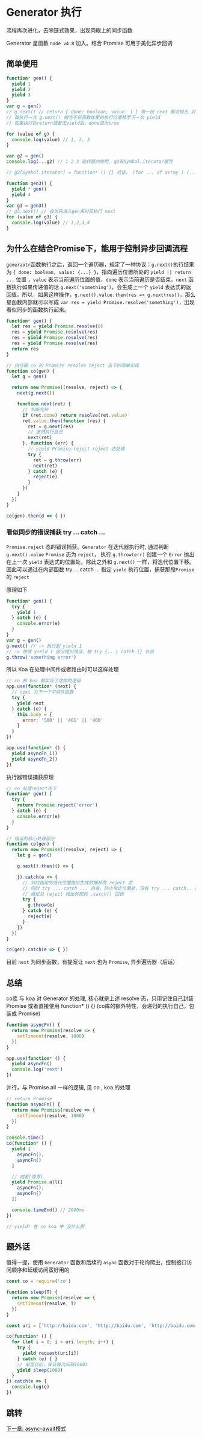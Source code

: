 # Generator 执行

流程再次进化，去除链式效果，出现肉眼上的同步函数

Generator 星函数 `node v4.8` 加入。结合 Promise 可用于美化异步回调

## 简单使用

```js
function* gen() {
  yield 1
  yield 2
  yield 3
}
var g = gen()
// g.next() // return { done: boolean, value: 1 } 每一段 next 都会抛出 对应 yield 语法里的值
// 每执行一次 g.next() 相当于将函数体里的执行位置移至下一次 yield
// 如果执行到return或者无yield后，done值为true

for (value of g) {
  console.log(value) // 1, 2, 3
}

var g2 = gen()
console.log(...g2) // 1 2 3 迭代器的使用, g2有Symbol.iterator属性

// g2[Symbol.iterator] = function* () {} 后话。 (for ... of array ) (...array) 对于 js 数组对象可以实现数组遍历，因为数组对象实现了Symbol.iterator属性 Array.prototype[@@iterator]

function gen3() {
  yield * gen()
  yield 4
}
var g3 = gen3()
// g3.next() // 会优先进入gen来对应执行 next
for (value of g3) {
  console.log(value) // 1,2,3,4
}
```

## 为什么在结合Promise下，能用于控制异步回调流程

`generaotr`函数执行之后，返回一个遍历器，规定了一种协议：`g.next()`执行结果为 `{ done: boolean, value: {...} }`，指向遍历位置所处的 `yield || return ...` 位置 ，`value` 表示当前遍历位置的值，`done` 表示当前遍历是否结束。`next` 函数执行如果传递值的话 `g.next('something')`，会生成上一个 `yield` 表达式的返回值。所以，如果这样操作，`g.next().value.then(res => g.next(res))`，那么星函数内部就可以写成 `var res = yield Promise.resolve('something')`，出现看似同步的函数执行起来。

```js
function* gen() {
  let res = yield Promise.resolve(0)
  res = yield Promise.resolve(res)
  res = yield Promise.resolve(res)
  res = yield Promise.resolve(res)
  return res
}

// 执行器 co 的 Promise resolve reject 态下的简单实现
function co(gen) {
  let g = gen()

  return new Promise((resolve, reject) => {
    next(g.next())

    function next(ret) {
      // 判断完毕
      if (ret.done) return resolve(ret.value)
      ret.value.then(function (res) {
        ret = g.next(res)
        // 递归执行自己
        next(ret)
      }, function (err) {
        // yield Promise.reject reject 态处理
        try {
          ret = g.throw(err)
          next(ret)
        } catch (e) {
          reject(e)
        }
      })
    }
  })
}

co(gen).then(d => { })
```


### 看似同步的错误捕获 try ... catch ...

`Promise.reject` 态的错误捕获。`Generator` 在迭代器执行时, 通过判断 `g.next().value` `Promise` 态为 `reject`， 执行 `g.throw(err)` 创建一个 `Error` 抛出在上一次 `yield` 表达式的位置处，除此之外和 `g.next()` 一样，将迭代位置下移。因此可以通过在内部函数 try ... catch ... 指定 `yield` 执行位置，捕获那段`Promise` 的 `reject`

原理如下

```js
function* gen() {
  try {
    yield 1
  } catch (e) {
    console.error(e)
  }
}
var g = gen()
g.next() // -> 执行到 yield 1
// -> 使得 yield 1 部分抛出错误，被 try {...} catch {} 补获
g.throw('something error')
```

所以 Koa 在处理中间件或者路由时可以这样处理

```js
// co 和 koa 都实现了这样的逻辑
app.use(function* (next) {
  // next 为下一个中间件函数
  try {
    yield next
  } catch (e) {
    this.body = {
      error: '500' || '401' || '400'
    }
  }
})

app.use(function* () {
  yield asyncFn_1()
  yield asyncFn_2()
})
```

执行器错误捕获原理

```js
// co 处理reject态下
function* gen() {
  try {
    return Promise.reject('error')
  } catch (e) {
    console.error(e)
  }
}

// 错误的核心处理部分
function co(gen) {
  return new Promise((resolve, reject) => {
    let g = gen()

    g.next().then(() => {

    }).catch(e => {
      // 对应指定的迭代位置抛出生成的捕获的 reject 态
      // 同时 try ... catch ... 自身，防止指定位置处，没有 try ... catch.. 捕获，自身捕获
      // 通过总 reject 抛出外部的 .catch() 回调
      try {
        g.throw(e)
      } catch (e) {
        reject(e)
      }
    })
  })
}

co(gen).catch(e => { })
```

目前 `next` 为同步函数，有提案让 `next` 也为 `Promise`, 异步遍历器（后话）

## 总结

co库 与 koa 对 Generator 的处理, 核心就是上述 resolve 态，只用记住自己封装 Promise 或者直接使用 function* () {} (co库的额外特性，会递归的执行自己，包装成 Promise)

```js
function asyncFn() {
  return new Promise(resolve => {
    setTimeout(resolve, 1000)
  })
}

app.use(function* () {
  yield asyncFn()
  console.log('next')
})
```

并行，与 Promise.all 一样的逻辑, 见 co , koa 的处理

```js
// return Promise
function asyncFn() {
  return new Promise(resolve => {
    setTimeout(resolve, 1000)
  })
}

console.time()
co(function* () {
  yield [
    asyncFn(),
    asyncFn()
  ]

  // 或者(推荐)
  yield Promise.all([
    asyncFn(),
    asyncFn()
  ])

  console.timeEnd() // 2000ms
})

// yield* 在 co koa 中 没什么用
```

## 题外话

值得一提，使用 `Generator` 函数和后续的 `async` 函数对于轮询爬虫，控制接口访问顺序和延缓访问蛮好用的

```js
const co = require('co')

function sleep(T) {
  return new Promise(resolve => {
    setTimeout(resolve, T)
  })
}

const uri = ['http://baidu.com', 'http://baidu.com', 'http://baidu.com']

co(function* () {
  for (let i = 0; i < uri.length; i++) {
    try {
      yield request(uri[i])
    } catch (e) { }
    // 串型访问，保证每次间隔1000s
    yield sleep(1000)
  }
}).catch(e => {
  console.log(e)
})
```

## 跳转

[下一章: async-await模式](async-await模式.md)